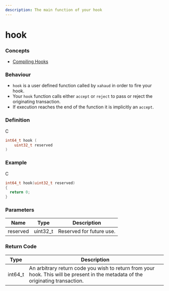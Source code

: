 ```yaml
---
description: The main function of your hook
---
```


# hook

### Concepts

* [Compiling Hooks](../../../concepts/compiling-hooks.md)

### Behaviour

* `hook` is a user defined function called by `xahaud` in order to fire your hook.
* Your `hook` function calls either `accept` or `reject` to pass or reject the originating transaction.
* If execution reaches the end of the function it is implicitly an `accept`.

### Definition

C

```c
int64_t hook (
    uint32_t reserved
)
```

### Example

C

```c
int64_t hook(uint32_t reserved)
{
  return 0;
}
```

### Parameters

| Name     | Type      | Description              |
| -------- | --------- | ------------------------ |
| reserved | uint32\_t | Reserved for future use. |

### Return Code

| Type     | Description                                                                                                                      |
| -------- | -------------------------------------------------------------------------------------------------------------------------------- |
| int64\_t | An arbitrary return code you wish to return from your hook. This will be present in the metadata of the originating transaction. |
